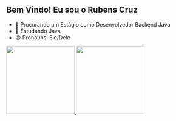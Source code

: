 ## Bem Vindo! Eu sou o Rubens Cruz


- 🔭 Procurando um Estágio como Desenvolvedor Backend Java
- 🌱 Estudando Java
- 😄 Pronouns: Ele/Dele

<div>
  <a href="https://github.com/Rubenstsc">
  <img height="180em" src="https://github-readme-stats.vercel.app/api?username=rubenstsc&show_icons=true&theme=dark&include_all_commits=true&count_private=true"/>
  <img height="180em" src="https://github-readme-stats.vercel.app/api/top-langs/?username=rubenstsc&layout=compact&langs_count=16&theme=dark"/>
</div>
